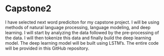 # Capstone2
I have selected next word prediciton for my capstone project.
I will be using methods of natural language processing, language modeling, and deep learning. I will start by analyzing the data followed by the pre-processing of the data.
I will then tokenize this data and finally build the deep learning model. The deep learning model will be built using LSTM’s. The entire code will be provided in this GitHub repository.
